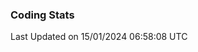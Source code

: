 ### Coding Stats

<!--START_SECTION:waka-->

 Last Updated on 15/01/2024 06:58:08 UTC
<!--END_SECTION:waka-->